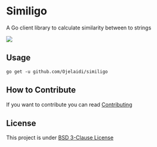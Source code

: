 # Similigo

A Go client library to calculate similarity between to strings

<img src="https://img.shields.io/github/go-mod/go-version/Ojelaidi/similigo">

## Usage

```
go get -u github.com/Ojelaidi/similigo
```

## How to Contribute

If you want to contribute you can read [Contributing](CONTRIBUTING.md)


## License

This project is under [BSD 3-Clause License](LICENSE)

